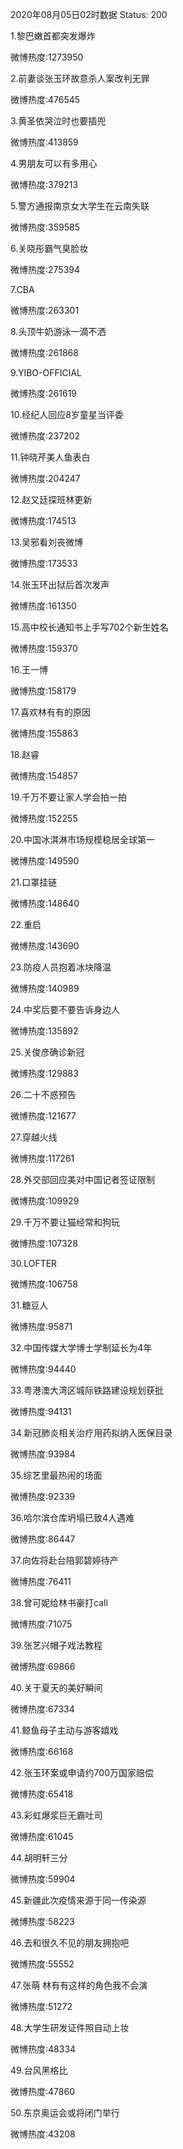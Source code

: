 2020年08月05日02时数据
Status: 200

1.黎巴嫩首都突发爆炸

微博热度:1273950

2.前妻谈张玉环故意杀人案改判无罪

微博热度:476545

3.黄圣依哭泣时也要插兜

微博热度:413859

4.男朋友可以有多用心

微博热度:379213

5.警方通报南京女大学生在云南失联

微博热度:359585

6.关晓彤霸气臭脸妆

微博热度:275394

7.CBA

微博热度:263301

8.头顶牛奶游泳一滴不洒

微博热度:261868

9.YIBO-OFFICIAL

微博热度:261619

10.经纪人回应8岁童星当评委

微博热度:237202

11.钟晓芹美人鱼表白

微博热度:204247

12.赵又廷探班林更新

微博热度:174513

13.吴邪看刘丧微博

微博热度:173533

14.张玉环出狱后首次发声

微博热度:161350

15.高中校长通知书上手写702个新生姓名

微博热度:159370

16.王一博

微博热度:158179

17.喜欢林有有的原因

微博热度:155863

18.赵睿

微博热度:154857

19.千万不要让家人学会拍一拍

微博热度:152255

20.中国冰淇淋市场规模稳居全球第一

微博热度:149590

21.口罩挂链

微博热度:148640

22.重启

微博热度:143690

23.防疫人员抱着冰块降温

微博热度:140989

24.中奖后要不要告诉身边人

微博热度:135892

25.关俊彦确诊新冠

微博热度:129883

26.二十不惑预告

微博热度:121677

27.穿越火线

微博热度:117261

28.外交部回应美对中国记者签证限制

微博热度:109929

29.千万不要让猫经常和狗玩

微博热度:107328

30.LOFTER

微博热度:106758

31.糖豆人

微博热度:95871

32.中国传媒大学博士学制延长为4年

微博热度:94440

33.粤港澳大湾区城际铁路建设规划获批

微博热度:94131

34.新冠肺炎相关治疗用药拟纳入医保目录

微博热度:93984

35.综艺里最热闹的场面

微博热度:92339

36.哈尔滨仓库坍塌已致4人遇难

微博热度:86447

37.向佐将赴台陪郭碧婷待产

微博热度:76411

38.曾可妮给林书豪打call

微博热度:71075

39.张艺兴帽子戏法教程

微博热度:69866

40.关于夏天的美好瞬间

微博热度:67334

41.鲸鱼母子主动与游客嬉戏

微博热度:66168

42.张玉环案或申请约700万国家赔偿

微博热度:65418

43.彩虹爆浆巨无霸吐司

微博热度:61045

44.胡明轩三分

微博热度:59904

45.新疆此次疫情来源于同一传染源

微博热度:58223

46.去和很久不见的朋友拥抱吧

微博热度:55552

47.张萌 林有有这样的角色我不会演

微博热度:51272

48.大学生研发证件照自动上妆

微博热度:48334

49.台风黑格比

微博热度:47860

50.东京奥运会或将闭门举行

微博热度:43208


